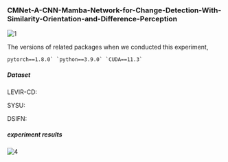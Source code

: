### CMNet-A-CNN-Mamba-Network-for-Change-Detection-With-Similarity-Orientation-and-Difference-Perception

![1](https://github.com/user-attachments/assets/71284c4d-a02c-432f-ab9b-28016a98b867)

The versions of related packages when we conducted this experiment,

```
pytorch==1.8.0` `python==3.9.0` `CUDA==11.3`
```

##### Dataset

LEVIR-CD:

SYSU:

DSIFN:

##### experiment results

![4](https://github.com/user-attachments/assets/a602bb01-8d16-43ba-8b79-6ec83432d549)
